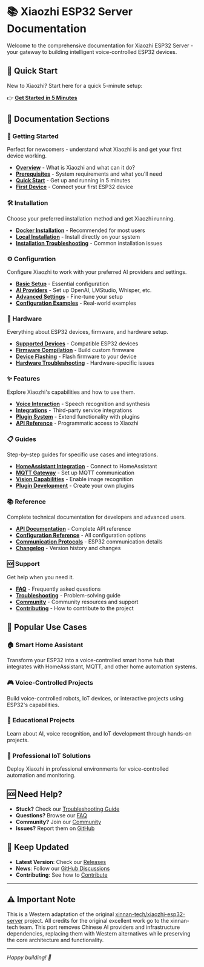 # 📚 Xiaozhi ESP32 Server Documentation

Welcome to the comprehensive documentation for Xiaozhi ESP32 Server - your gateway to building intelligent voice-controlled ESP32 devices.

## 🚀 Quick Start

New to Xiaozhi? Start here for a quick 5-minute setup:

👉 **[Get Started in 5 Minutes](getting-started/quick-start.md)**

## 📖 Documentation Sections

### 🎯 Getting Started
Perfect for newcomers - understand what Xiaozhi is and get your first device working.

- **[Overview](getting-started/overview.md)** - What is Xiaozhi and what can it do?
- **[Prerequisites](getting-started/prerequisites.md)** - System requirements and what you'll need
- **[Quick Start](getting-started/quick-start.md)** - Get up and running in 5 minutes
- **[First Device](getting-started/first-device.md)** - Connect your first ESP32 device

### 🛠️ Installation
Choose your preferred installation method and get Xiaozhi running.

- **[Docker Installation](installation/docker.md)** - Recommended for most users
- **[Local Installation](installation/local.md)** - Install directly on your system
- **[Installation Troubleshooting](support/troubleshooting.md)** - Common installation issues

### ⚙️ Configuration
Configure Xiaozhi to work with your preferred AI providers and settings.

- **[Basic Setup](configuration/basic-setup.md)** - Essential configuration
- **[AI Providers](configuration/providers.md)** - Set up OpenAI, LMStudio, Whisper, etc.
- **[Advanced Settings](configuration/advanced.md)** - Fine-tune your setup
- **[Configuration Examples](configuration/examples.md)** - Real-world examples

### 🔧 Hardware
Everything about ESP32 devices, firmware, and hardware setup.

- **[Supported Devices](hardware/supported-devices.md)** - Compatible ESP32 devices
- **[Firmware Compilation](hardware/firmware.md)** - Build custom firmware
- **[Device Flashing](hardware/flashing.md)** - Flash firmware to your device
- **[Hardware Troubleshooting](hardware/troubleshooting.md)** - Hardware-specific issues

### ✨ Features
Explore Xiaozhi's capabilities and how to use them.

- **[Voice Interaction](features/voice-interaction.md)** - Speech recognition and synthesis
- **[Integrations](features/integrations.md)** - Third-party service integrations
- **[Plugin System](features/plugins.md)** - Extend functionality with plugins
- **[API Reference](features/api.md)** - Programmatic access to Xiaozhi

### 📋 Guides
Step-by-step guides for specific use cases and integrations.

- **[HomeAssistant Integration](guides/homeassistant.md)** - Connect to HomeAssistant
- **[MQTT Gateway](guides/mqtt.md)** - Set up MQTT communication
- **[Vision Capabilities](guides/vision.md)** - Enable image recognition
- **[Plugin Development](features/plugins.md)** - Create your own plugins

### 📚 Reference
Complete technical documentation for developers and advanced users.

- **[API Documentation](features/api.md)** - Complete API reference
- **[Configuration Reference](reference/configuration.md)** - All configuration options
- **[Communication Protocols](reference/protocols.md)** - ESP32 communication details
- **[Changelog](reference/changelog.md)** - Version history and changes

### 🆘 Support
Get help when you need it.

- **[FAQ](support/faq.md)** - Frequently asked questions
- **[Troubleshooting](support/troubleshooting.md)** - Problem-solving guide
- **[Community](support/community.md)** - Community resources and support
- **[Contributing](support/contributing.md)** - How to contribute to the project

## 🎯 Popular Use Cases

### 🏠 Smart Home Assistant
Transform your ESP32 into a voice-controlled smart home hub that integrates with HomeAssistant, MQTT, and other home automation systems.

### 🎮 Voice-Controlled Projects
Build voice-controlled robots, IoT devices, or interactive projects using ESP32's capabilities.

### 🔬 Educational Projects
Learn about AI, voice recognition, and IoT development through hands-on projects.

### 🏢 Professional IoT Solutions
Deploy Xiaozhi in professional environments for voice-controlled automation and monitoring.

## 🆘 Need Help?

- **Stuck?** Check our [Troubleshooting Guide](support/troubleshooting.md)
- **Questions?** Browse our [FAQ](support/faq.md)
- **Community?** Join our [Community](support/community.md)
- **Issues?** Report them on [GitHub](https://github.com/lapy/xiaozhi-esp32-server/issues)

## 🔄 Keep Updated

- **Latest Version**: Check our [Releases](https://github.com/lapy/xiaozhi-esp32-server/releases)
- **News**: Follow our [GitHub Discussions](https://github.com/lapy/xiaozhi-esp32-server/discussions)
- **Contributing**: See how to [Contribute](support/contributing.md)

---

## ⚠️ Important Note

This is a Western adaptation of the original [xinnan-tech/xiaozhi-esp32-server](https://github.com/xinnan-tech/xiaozhi-esp32-server) project. All credits for the original excellent work go to the xinnan-tech team. This port removes Chinese AI providers and infrastructure dependencies, replacing them with Western alternatives while preserving the core architecture and functionality.

---

*Happy building! 🚀*
